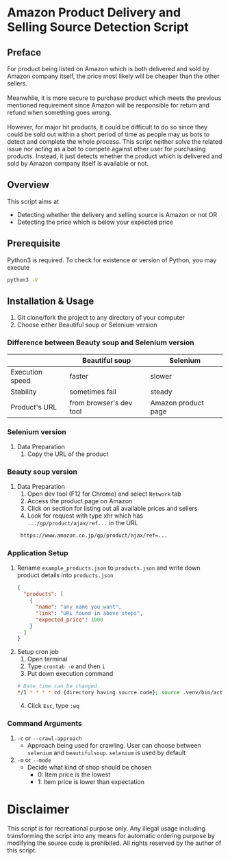 # Amazon Product Delivery and Selling Source Detection Script
## Preface
For product being listed on Amazon which is both delivered and sold by Amazon company itself, the price most likely will be cheaper than the other sellers.<br/><br/>
Meanwhile, it is more secure to purchase product which meets the previous mentioned requirement since Amazon will be responsible for return and refund when something goes wrong.<br/><br/>
However, for major hit products, it could be difficult to do so since they could be sold out within a short period of time as people may us bots to detect and complete the whole process.
This script neither solve the related issue nor acting as a bot to compete against other user for purchasing products. Instead, it just detects whether the product which is delivered and sold by Amazon company itself
is available or not.

## Overview
This script aims at 
- Detecting whether the delivery and selling source is Amazon or not OR
- Detecting the price which is below your expected price


## Prerequisite
Python3 is required. To check for existence or version of Python, you may execute
```bash
python3 -V
```

## Installation & Usage
1. Git clone/fork the project to any directory of your computer
2. Choose either Beautiful soup or Selenium version

### Difference between Beauty soup and Selenium version
|                 | Beautiful soup          | Selenium            |
|-----------------|-------------------------|---------------------|
| Execution speed | faster                  | slower              |
| Stability       | sometimes fail          | steady              |
| Product's URL   | from browser's dev tool | Amazon product page |


### Selenium version
1. Data Preparation
   1. Copy the URL of the product

### Beauty soup version
1. Data Preparation
   1. Open dev tool (F12 for Chrome) and select `Network` tab
   2. Access the product page on Amazon 
   3. Click on section for listing out all available prices and sellers
   4. Look for request with type xhr which has `.../gp/product/ajax/ref...` in the URL
   ```bash
    https://www.amazon.co.jp/gp/product/ajax/ref=...
   ```

### Application Setup
1. Rename `example_products.json` to `products.json` and write down product details into `products.json`
    ```json
   {
      "products": [
        {
          "name": "any name you want",
          "link": "URL found in above steps",
          "expected_price": 1000
        }
      ]
    }  
    ```
2. Setup cron job
   1. Open terminal
   2. Type `crontab -e` and then `i`
   3. Put down execution command
   ```bash
   # Date time can be changed
   */1 * * * * cd {directory having source code}; source .venv/bin/activate && python main.py -e prod; deactivate;
   ```
   4. Click `Esc`, type `:wq`
   
### Command Arguments
1. `-c` or `--crawl-approach`
   - Approach being used for crawling. User can choose between `selenium` and `beautifulsoup`. `selenium` is used by default
2. `-m` or `--mode`
   - Decide what kind of shop should be chosen
     - 0: Item price is the lowest
     - 1: Item price is lower than expectation

# Disclaimer
This script is for recreational purpose only. Any illegal usage including transforming the script into any means 
for automatic ordering purpose by modifying the source code is prohibited. All rights reserved by the author of 
this script.